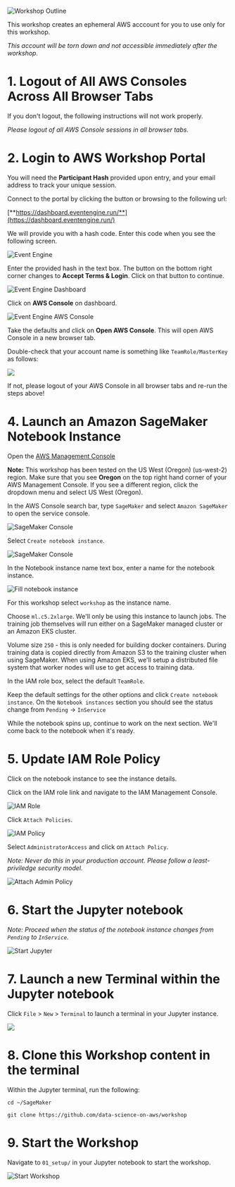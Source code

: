 ![Workshop Outline](img/outline.png)

This workshop creates an ephemeral AWS acccount for you to use only for this workshop.  

_This account will be torn down and not accessible immediately after the workshop._

# 1. Logout of All AWS Consoles Across All Browser Tabs
If you don't logout, the following instructions will not work properly.

_Please logout of all AWS Console sessions in all browser tabs._

# 2. Login to AWS Workshop Portal

You will need the **Participant Hash** provided upon entry, and your email address to track your unique session.

Connect to the portal by clicking the button or browsing to the following url:

[**https://dashboard.eventengine.run/**](https://dashboard.eventengine.run/)

We will provide you with a hash code.  Enter this code when you see the following screen.

![Event Engine](img/event-engine-initial-screen.png)

Enter the provided hash in the text box. The button on the bottom right corner changes to **Accept Terms & Login**. Click on that button to continue.

![Event Engine Dashboard](img/event-engine-dashboard.png)

Click on **AWS Console** on dashboard.

![Event Engine AWS Console](img/event-engine-aws-console.png)

Take the defaults and click on **Open AWS Console**. This will open AWS Console in a new browser tab.

Double-check that your account name is something like `TeamRole/MasterKey` as follows:

![](img/teamrole-masterkey.png)

If not, please logout of your AWS Console in all browser tabs and re-run the steps above!

# 4. Launch an Amazon SageMaker Notebook Instance

Open the [AWS Management Console](https://console.aws.amazon.com/console/home)

**Note:** This workshop has been tested on the US West (Oregon) (us-west-2) region. Make sure that you see **Oregon** on the top right hand corner of your AWS Management Console. If you see a different region, click the dropdown menu and select US West (Oregon).

In the AWS Console search bar, type `SageMaker` and select `Amazon SageMaker` to open the service console.

![SageMaker Console](img/setup_aws_console.png)

Select `Create notebook instance`.

![SageMaker Console](img/setup_aws_console_2.png)

In the Notebook instance name text box, enter a name for the notebook instance.

![Fill notebook instance](img/setup_fill_notebook.png)

For this workshop select `workshop` as the instance name.

Choose `ml.c5.2xlarge`. We'll only be using this instance to launch jobs. The training job themselves will run either on a SageMaker managed cluster or an Amazon EKS cluster.

Volume size `250` - this is only needed for building docker containers. During training data is copied directly from Amazon S3 to the training cluster when using SageMaker. When using Amazon EKS, we'll setup a distributed file system that worker nodes will use to get access to training data.

In the IAM role box, select the default `TeamRole`.

Keep the default settings for the other options and click `Create notebook instance`. On the `Notebook instances` section you should see the status change from `Pending` -> `InService`

While the notebook spins up, continue to work on the next section.  We'll come back to the notebook when it's ready.

# 5. Update IAM Role Policy

Click on the notebook instance to see the instance details.

Click on the IAM role link and navigate to the IAM Management Console.

![IAM Role](img/update_iam.png)

Click `Attach Policies`.

![IAM Policy](img/view_policies.png)
              
Select `AdministratorAccess` and click on `Attach Policy`.

_Note:  Never do this in your production account.  Please follow a least-priviledge security model._ 

![Attach Admin Policy](img/attach_admin_policy.png)

# 6. Start the Jupyter notebook

_Note:  Proceed when the status of the notebook instance changes from `Pending` to `InService`._

![Start Jupyter](img/start_jupyter.png)

# 7. Launch a new Terminal within the Jupyter notebook

Click `File` > `New` > `Terminal` to launch a terminal in your Jupyter instance.

![](img/launch_jupyter_terminal.png)

# 8. Clone this Workshop content in the terminal

Within the Jupyter terminal, run the following:
```
cd ~/SageMaker

git clone https://github.com/data-science-on-aws/workshop
```

# 9. Start the Workshop
Navigate to `01_setup/` in your Jupyter notebook to start the workshop.

![Start Workshop](img/start_workshop.png)

